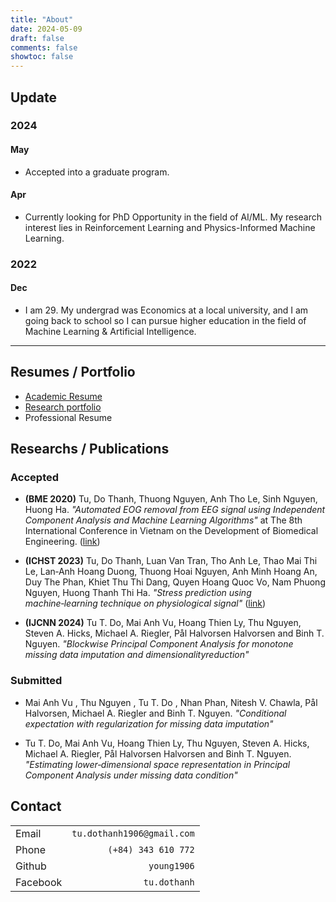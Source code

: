 ```yaml
---
title: "About"
date: 2024-05-09
draft: false
comments: false
showtoc: false
---
```


##  Update
###  2024

#### May
- Accepted into a graduate program.

#### Apr
- Currently looking for PhD Opportunity in the field of AI/ML. My research interest lies in Reinforcement Learning and Physics-Informed Machine Learning.

### 2022
#### Dec
- I am 29. My undergrad was Economics at a local university, and I am going back to school so I can pursue higher education in the field of Machine Learning & Artificial Intelligence.

---
## Resumes / Portfolio
- [Academic Resume](/pdf/01_cv.pdf)
- [Research portfolio](/pdf/interview-tudo.pdf)
- Professional Resume


## Researchs / Publications

### Accepted

- **(BME 2020)** Tu, Do Thanh, Thuong Nguyen, Anh Tho Le, Sinh Nguyen, Huong Ha. *"Automated EOG removal from EEG signal using Independent Component Analysis and Machine Learning Algorithms"* at The 8th International Conference in Vietnam on the Development of Biomedical Engineering. ([link]())

- **(ICHST 2023)** Tu, Do Thanh, Luan Van Tran, Tho Anh Le, Thao Mai Thi Le, Lan‑Anh Hoang Duong, Thuong Hoai Nguyen, Anh Minh Hoang An, Duy The Phan, Khiet Thu Thi Dang, Quyen Hoang Quoc Vo, Nam Phuong Nguyen, Huong Thanh Thi Ha. *"Stress prediction using machine‑learning technique on physiological signal"* ([link]())

- **(IJCNN 2024)** Tu T. Do, Mai Anh Vu, Hoang Thien Ly, Thu Nguyen, Steven A. Hicks, Michael A. Riegler, Pål Halvorsen Halvorsen and Binh T. Nguyen. *"Blockwise Principal Component Analysis for monotone missing data imputation and dimensionalityreduction"*


### Submitted 

- Mai Anh Vu , Thu Nguyen , Tu T. Do , Nhan Phan, Nitesh V. Chawla, Pål Halvorsen, Michael A. Riegler and Binh T. Nguyen. *"Conditional expectation with regularization for missing data imputation"*

- Tu T. Do, Mai Anh Vu, Hoang Thien Ly, Thu Nguyen, Steven A. Hicks, Michael A. Riegler, Pål Halvorsen Halvorsen and Binh T. Nguyen. *"Estimating lower‑dimensional space representation in Principal Component Analysis under missing data condition"*


## Contact

|               |                               | 
| ---           | ---:                          |
| Email         | `tu.dothanh1906@gmail.com`    |
| Phone         | `(+84) 343 610 772`           |
| Github        | `young1906`                   |
| Facebook      | `tu.dothanh`                  |


<!--
TODO:
- [ ] add resume
- [ ] add research experience & research portfolio
-->
